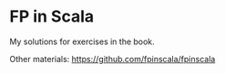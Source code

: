 # FP in Scala

My solutions for exercises in the book.

Other materials: https://github.com/fpinscala/fpinscala